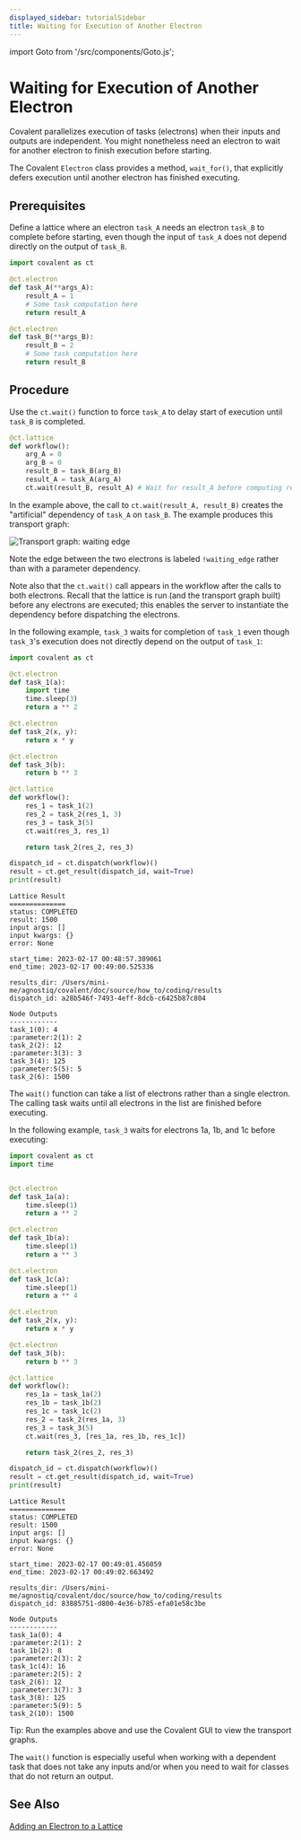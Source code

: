 ```yaml
---
displayed_sidebar: tutorialSidebar
title: Waiting for Execution of Another Electron
---
```


import Goto from '/src/components/Goto.js';

# Waiting for Execution of Another Electron <Goto link="https://github.com/AgnostiqHQ/covalent/blob/develop/doc/source/how_to/coding/wait_for_another_electron.ipynb" />

Covalent parallelizes execution of tasks (electrons) when their inputs and outputs are independent. You might nonetheless need an electron to wait for another electron to finish execution before starting.

The Covalent `Electron` class provides a method, `wait_for()`, that explicitly defers execution until another electron has finished executing.

## Prerequisites

Define a lattice where an electron `task_A` needs an electron `task_B` to complete before starting, even though the input of `task_A` does not depend directly on the output of `task_B`.

```python
import covalent as ct

@ct.electron
def task_A(**args_A):
    result_A = 1
    # Some task computation here
    return result_A

@ct.electron
def task_B(**args_B):
    result_B = 2
    # Some task computation here
    return result_B

```

## Procedure

Use the `ct.wait()` function to force `task_A` to delay start of execution until `task_B` is completed.

```python
@ct.lattice
def workflow():
    arg_A = 0
    arg_B = 0
    result_B = task_B(arg_B)
    result_A = task_A(arg_A)
    ct.wait(result_B, result_A) # Wait for result_A before computing result_B
```

In the example above, the call to `ct.wait(result_A, result_B)` creates the "artificial" dependency of `task_A` on `task_B`. The example produces this transport graph:

![Transport graph: waiting edge](./images/waiting_edge.png)

Note the edge between the two electrons is labeled `!waiting_edge` rather than with a parameter dependency.

Note also that the `ct.wait()` call appears in the workflow after the calls to both electrons. Recall that the lattice is run (and the transport graph built) before any electrons are executed; this enables the server to instantiate the dependency before dispatching the electrons.

In the following example, `task_3` waits for completion of `task_1` even though `task_3`'s execution does not directly depend on the output of `task_1`:

```python
import covalent as ct

@ct.electron
def task_1(a):
    import time
    time.sleep(3)
    return a ** 2

@ct.electron
def task_2(x, y):
    return x * y

@ct.electron
def task_3(b):
    return b ** 3

@ct.lattice
def workflow():
    res_1 = task_1(2)
    res_2 = task_2(res_1, 3)
    res_3 = task_3(5)
    ct.wait(res_3, res_1)

    return task_2(res_2, res_3)

dispatch_id = ct.dispatch(workflow)()
result = ct.get_result(dispatch_id, wait=True)
print(result)
```

    Lattice Result
    ==============
    status: COMPLETED
    result: 1500
    input args: []
    input kwargs: {}
    error: None

    start_time: 2023-02-17 00:48:57.309061
    end_time: 2023-02-17 00:49:00.525336

    results_dir: /Users/mini-me/agnostiq/covalent/doc/source/how_to/coding/results
    dispatch_id: a28b546f-7493-4eff-8dcb-c6425b87c804

    Node Outputs
    ------------
    task_1(0): 4
    :parameter:2(1): 2
    task_2(2): 12
    :parameter:3(3): 3
    task_3(4): 125
    :parameter:5(5): 5
    task_2(6): 1500

The `wait()` function can take a list of electrons rather than a single electron. The calling task waits until all electrons in the list are finished before executing.

In the following example, `task_3` waits for electrons 1a, 1b, and 1c before executing:

```python
import covalent as ct
import time


@ct.electron
def task_1a(a):
    time.sleep(1)
    return a ** 2

@ct.electron
def task_1b(a):
    time.sleep(1)
    return a ** 3

@ct.electron
def task_1c(a):
    time.sleep(1)
    return a ** 4

@ct.electron
def task_2(x, y):
    return x * y

@ct.electron
def task_3(b):
    return b ** 3

@ct.lattice
def workflow():
    res_1a = task_1a(2)
    res_1b = task_1b(2)
    res_1c = task_1c(2)
    res_2 = task_2(res_1a, 3)
    res_3 = task_3(5)
    ct.wait(res_3, [res_1a, res_1b, res_1c])

    return task_2(res_2, res_3)

dispatch_id = ct.dispatch(workflow)()
result = ct.get_result(dispatch_id, wait=True)
print(result)
```

    Lattice Result
    ==============
    status: COMPLETED
    result: 1500
    input args: []
    input kwargs: {}
    error: None

    start_time: 2023-02-17 00:49:01.456059
    end_time: 2023-02-17 00:49:02.663492

    results_dir: /Users/mini-me/agnostiq/covalent/doc/source/how_to/coding/results
    dispatch_id: 83885751-d800-4e36-b785-efa01e58c3be

    Node Outputs
    ------------
    task_1a(0): 4
    :parameter:2(1): 2
    task_1b(2): 8
    :parameter:2(3): 2
    task_1c(4): 16
    :parameter:2(5): 2
    task_2(6): 12
    :parameter:3(7): 3
    task_3(8): 125
    :parameter:5(9): 5
    task_2(10): 1500

Tip: Run the examples above and use the Covalent GUI to view the transport graphs.

The `wait()` function is especially useful when working with a dependent task that does not take any inputs and/or when you need to wait for classes that do not return an output.

## See Also

[Adding an Electron to a Lattice](/docs/user-documentation/how-to/add-electron-to-lattice)
